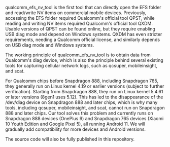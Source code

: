 qualcomm_efs_nv_tool is the first tool that can directly open the EFS folder and read/write NV items on commercial mobile devices. Previously, accessing the EFS folder required Qualcomm's official tool QPST, while reading and writing NV items required Qualcomm's official tool QXDM. Usable versions of QPST can be found online, but they require enabling USB diag mode and depend on Windows systems. QXDM has even stricter requirements, needing a Qualcomm official license, and similarly depends on USB diag mode and Windows systems.

The working principle of qualcomm_efs_nv_tool is to obtain data from Qualcomm's diag device, which is also the principle behind several existing tools for capturing cellular network logs, such as qcsuper, mobileinsight, and scat.

For Qualcomm chips before Snapdragon 888, including Snapdragon 765, they generally run on Linux kernel 4.19 or earlier versions (subject to further verification). Starting from Snapdragon 888, they run on Linux kernel 5.4.61 or later versions (8gen1 uses 5.12). This has led to the disappearance of the /dev/diag device on Snapdragon 888 and later chips, which is why many tools, including qcsuper, mobileinsight, and scat, cannot run on Snapdragon 888 and later chips. Our tool solves this problem and currently runs on Snapdragon 888 devices (OnePlus 9) and Snapdragon 765 devices (Xiaomi 10 Youth Edition and Google Pixel 5), all running Android 11. We will gradually add compatibility for more devices and Android versions.

The source code will also be fully published in this repository.